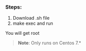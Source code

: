 ### Steps: 
 1. Download .sh file 
 1. make exec and run 

 You will get root
 >**Note**: Only runs on Centos 7.*